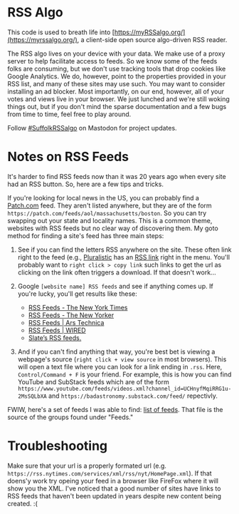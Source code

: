 # RSS Algo

This code is used to breath life into [https://myRSSalgo.org/](https://myrssalgo.org/), a client-side open source algo-driven RSS reader. 

The RSS algo lives on your device with your data. We make use of a proxy server to help facilitate access to feeds. So we know some of the feeds folks are consuming, but we don't use tracking tools that drop cookies like Google Analytics. We do, however, point to the properties provided in your RSS list, and many of these sites may use such. You may want to consider installing an ad blocker. Most importantly, on our end, however, all of your votes and views live in your browser. We just lunched and we're still woking things out, but if you don't mind the sparse documentation and a few bugs from time to time, feel free to play around.

Follow [#SuffolkRSSalgo](https://mastodon.social/deck/tags/suffolkrssalgo) on Mastodon for project updates.

# Notes on RSS Feeds

It's harder to find RSS feeds now than it was 20 years ago when every site had an RSS button. So, here are a few tips and tricks. 

If you're looking for local news in the US, you can probably find a [Patch.com](https://patch.com/) feed. They aren't listed anywhere, but they are of the form `https://patch.com/feeds/aol/massachusetts/boston`. So you can try swapping out your state and locality names. This is a common theme, websites with RSS feeds but no clear way of discovering them. My goto method for finding a site's feed has three main steps: 

1. See if you can find the letters RSS anywhere on the site. These often link right to the feed (e.g., [Pluralistic](https://pluralistic.net/) has an [RSS link](https://pluralistic.net/feed/) right in the menu. You'll probably want to `right click > copy link` such links to get the url as clicking on the link often triggers a download. If that doesn't work...

2. Google `[website name] RSS feeds` and see if anything comes up. If you're lucky, you'll get results like these:
    - [RSS Feeds - The New York Times](https://www.nytimes.com/rss)
    - [RSS Feeds - The New Yorker](https://www.newyorker.com/about/feeds?verso=true)
    - [RSS Feeds | Ars Technica](https://arstechnica.com/rss-feeds/)
    - [RSS Feeds | WIRED](https://www.wired.com/about/rss-feeds/)
    - [Slate’s RSS feeds.](https://slate.com/rss)
  
3. And if you can't find anything that way, you're best bet is viewing a webpage's source (`right click + view source` in most browsers). This will open a text file where you can look for a link ending in `.rss`. Here, `Control/Command + F` is your friend. For example, this is how you can find YouTube and SubStack feeds which are of the form `https://www.youtube.com/feeds/videos.xml?channel_id=UCHnyfMqiRRG1u-2MsSQLbXA` and `https://badastronomy.substack.com/feed/` repectivly. 

FWIW, here's a set of feeds I was able to find: [list of feeds](https://github.com/SuffolkLITLab/rss_algo/blob/main/js/feeds.js). That file is the source of the groups found under "Feeds." 

# Troubleshooting

Make sure that your url is a properly formated url (e.g. `https://rss.nytimes.com/services/xml/rss/nyt/HomePage.xml`). If that doens'y work try opeing your feed in a browser like FireFox where it will show you the XML. I've noticed that a good number of sites have links to RSS feeds that haven't been updated in years despite new content being created. :(
